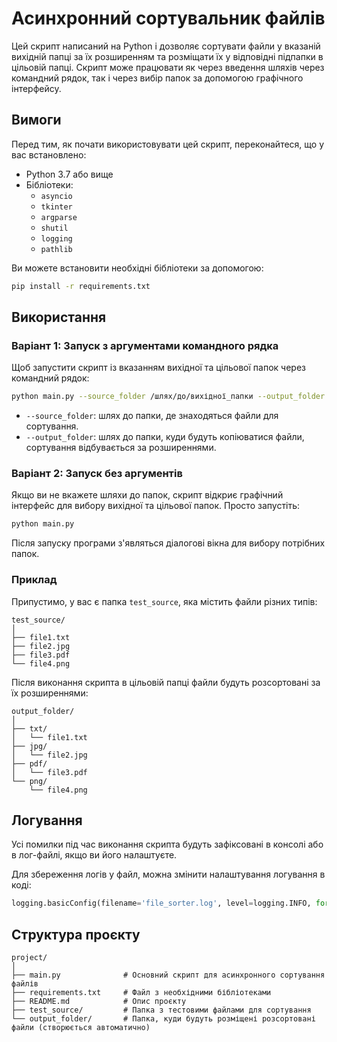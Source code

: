 # Асинхронний сортувальник файлів

Цей скрипт написаний на Python і дозволяє сортувати файли у вказаній вихідній папці за їх розширенням та розміщати їх у відповідні підпапки в цільовій папці. Скрипт може працювати як через введення шляхів через командний рядок, так і через вибір папок за допомогою графічного інтерфейсу.

## Вимоги

Перед тим, як почати використовувати цей скрипт, переконайтеся, що у вас встановлено:

- Python 3.7 або вище
- Бібліотеки:
  - `asyncio`
  - `tkinter`
  - `argparse`
  - `shutil`
  - `logging`
  - `pathlib`

Ви можете встановити необхідні бібліотеки за допомогою:

```bash
pip install -r requirements.txt
```

## Використання

### Варіант 1: Запуск з аргументами командного рядка

Щоб запустити скрипт із вказанням вихідної та цільової папок через командний рядок:

```bash
python main.py --source_folder /шлях/до/вихідної_папки --output_folder /шлях/до/цільової_папки
```

- `--source_folder`: шлях до папки, де знаходяться файли для сортування.
- `--output_folder`: шлях до папки, куди будуть копіюватися файли, сортування відбувається за розширеннями.

### Варіант 2: Запуск без аргументів

Якщо ви не вкажете шляхи до папок, скрипт відкриє графічний інтерфейс для вибору вихідної та цільової папок. Просто запустіть:

```bash
python main.py
```

Після запуску програми з'являться діалогові вікна для вибору потрібних папок.

### Приклад

Припустимо, у вас є папка `test_source`, яка містить файли різних типів:

```
test_source/
│
├── file1.txt
├── file2.jpg
├── file3.pdf
└── file4.png
```

Після виконання скрипта в цільовій папці файли будуть розсортовані за їх розширеннями:

```
output_folder/
│
├── txt/
│   └── file1.txt
├── jpg/
│   └── file2.jpg
├── pdf/
│   └── file3.pdf
└── png/
    └── file4.png
```

## Логування

Усі помилки під час виконання скрипта будуть зафіксовані в консолі або в лог-файлі, якщо ви його налаштуєте.

Для збереження логів у файл, можна змінити налаштування логування в коді:

```python
logging.basicConfig(filename='file_sorter.log', level=logging.INFO, format='%(asctime)s - %(levelname)s - %(message)s')
```

## Структура проєкту

```
project/
│
├── main.py              # Основний скрипт для асинхронного сортування файлів
├── requirements.txt     # Файл з необхідними бібліотеками
├── README.md            # Опис проєкту
├── test_source/         # Папка з тестовими файлами для сортування
└── output_folder/       # Папка, куди будуть розміщені розсортовані файли (створюється автоматично)
```
